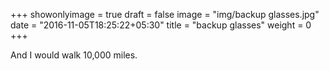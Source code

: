 +++
showonlyimage = true
draft = false
image = "img/backup glasses.jpg"
date = "2016-11-05T18:25:22+05:30"
title = "backup glasses"
weight = 0
+++

And I would walk 10,000 miles.

